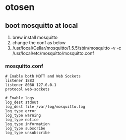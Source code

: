 # otosen

## boot mosquitto at local
1. brew install mosquitto
2. change the conf as below
3. /usr/local/Cellar/mosquitto/1.5.5/sbin/mosquitto -v -c /usr/local/etc/mosquitto/mosquitto.conf

### mosquitto.conf
```
# Enable both MQTT and Web Sockets
listener 1883
listener 8080 127.0.0.1
protocol web-sockets

# Enable logs
log_dest stdout
log_dest file /var/log/mosquitto.log
log_type error
log_type warning
log_type notice
log_type information
log_type subscribe
log_type unsubscribe
```
